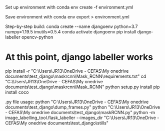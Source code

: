 Set up environment with
conda env create -f environment.yml

Save environment with
conda env export > environment.yml


Step-by-step build:
conda create --name djangoenv python=3.7 numpy=1.19.5 imutils=0.5.4
conda activate djangoenv
pip install django-labeller opencv-python
# At this point, django labeller works
pip install -r "C:\Users\JR13\OneDrive - CEFAS\My onedrive documents\test_django\maskrcnn\Mask_RCNN\requirements.txt"
cd "C:\Users\JR13\OneDrive - CEFAS\My onedrive documents\test_django\maskrcnn\Mask_RCNN\"
python setup.py install
pip install coco


.py file usage:
python "C:\Users\JR13\OneDrive - CEFAS\My onedrive documents\test_django\dump_frames.py"
python "C:\Users\JR13\OneDrive - CEFAS\My onedrive documents\test_django\maskRCNN.py"
python -m image_labelling_tool.flask_labeller --images_dir "C:\Users\JR13\OneDrive - CEFAS\My onedrive documents\test_django\stills"